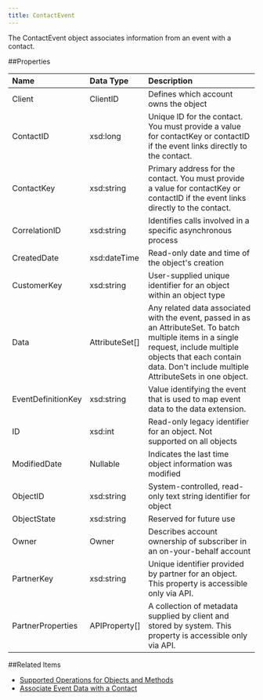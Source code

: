 ```yaml
---
title: ContactEvent
---
```

The ContactEvent object associates information from an event with a contact.

##Properties
<table class="table table-hover">
	<thead align="left">
		<tr>
			<th>Name</th>
			<th>Data Type</th>
			<th>Description</th>
		</tr>
	</thead>
	<tbody>
		<tr>
			<td>Client</td>
			<td>ClientID</td>
			<td>Defines which account owns the object</td>
		</tr>
		<tr>
			<td>ContactID</td>
			<td>xsd:long</td>
			<td>Unique ID for the contact. You must provide a value for contactKey or contactID if the event links directly to the contact.</td>
		</tr>
		<tr>
			<td>ContactKey</td>
			<td>xsd:string</td>
			<td>Primary address for the contact. You must provide a value for contactKey or contactID if the event links directly to the contact.</td>
		</tr>
		<tr>
			<td>CorrelationID</td>
			<td>xsd:string</td>
			<td>Identifies calls involved in a specific asynchronous process</td>
		</tr>
		<tr>
			<td>CreatedDate</td>
			<td>xsd:dateTime</td>
			<td>Read-only date and time of the object's creation</td>
		</tr>
		<tr>
			<td>CustomerKey</td>
			<td>xsd:string</td>
			<td>User-supplied unique identifier for an object within an object type</td>
		</tr>
		<tr>
			<td>Data</td>
			<td>AttributeSet[]</td>
			<td>Any related data associated with the event, passed in as an AttributeSet. To batch multiple items in a single request, include multiple objects that each contain data. Don't include multiple AttributeSets in one object.</td>
		</tr>
		<tr>
			<td>EventDefinitionKey</td>
			<td>xsd:string</td>
			<td>Value identifying the event that is used to map event data to the data extension.</td>
		</tr>
		<tr>
			<td>ID</td>
			<td>xsd:int</td>
			<td>Read-only legacy identifier for an object. Not supported on all objects</td>
		</tr>
		<tr>
			<td>ModifiedDate</td>
			<td>Nullable</td>
			<td>Indicates the last time object information was modified</td>
		</tr>
		<tr>
			<td>ObjectID</td>
			<td>xsd:string</td>
			<td>System-controlled, read-only text string identifier for object</td>
		</tr>
		<tr>
			<td>ObjectState</td>
			<td>xsd:string</td>
			<td>Reserved for future use</td>
		</tr>
		<tr>
			<td>Owner</td>
			<td>Owner</td>
			<td>Describes account ownership of subscriber in an on-your-behalf account</td>
		</tr>
		<tr>
			<td>PartnerKey</td>
			<td>xsd:string</td>
			<td>Unique identifier provided by partner for an object. This property is accessible only via API.</td>
		</tr>
		<tr>
			<td>PartnerProperties</td>
			<td>APIProperty[]</td>
			<td>A collection of metadata supplied by client and stored by system. This property is accessible only via API.</td>
		</tr>
	</tbody>
</table>

##Related Items
* [Supported Operations for Objects and Methods](https://developer.salesforce.com/docs/atlas.en-us.mc-apis.meta/mc-apis/supported_operations_for_objects_and_methods.htm)
* [Associate Event Data with a Contact](associate_event_data_with_a_contact.htm)
